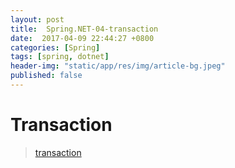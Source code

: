 ```yaml
---
layout: post
title:  Spring.NET-04-transaction
date:  2017-04-09 22:44:27 +0800
categories: [Spring]
tags: [spring, dotnet]
header-img: "static/app/res/img/article-bg.jpeg"
published: false
---
```



# Transaction


> [transaction](http://www.springframework.net/docs/1.3.2/reference/html/transaction.html)








